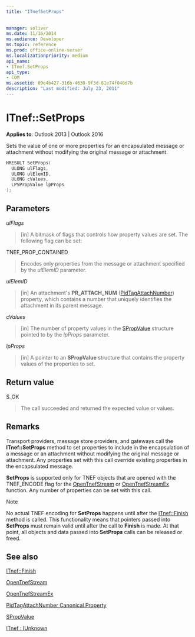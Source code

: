 ```yaml
---
title: "ITnefSetProps"
 
 
manager: soliver
ms.date: 11/16/2014
ms.audience: Developer
ms.topic: reference
ms.prod: office-online-server
ms.localizationpriority: medium
api_name:
- ITnef.SetProps
api_type:
- COM
ms.assetid: 09e4b427-316b-4630-9f3d-81e74f040d7b
description: "Last modified: July 23, 2011"
---
```


# ITnef::SetProps

  
  
**Applies to**: Outlook 2013 | Outlook 2016 
  
Sets the value of one or more properties for an encapsulated message or attachment without modifying the original message or attachment. 
  
```cpp
HRESULT SetProps(
  ULONG ulFlags,
  ULONG ulElemID,
  ULONG cValues,
  LPSPropValue lpProps
);
```

## Parameters

 _ulFlags_
  
> [in] A bitmask of flags that controls how property values are set. The following flag can be set:
    
TNEF_PROP_CONTAINED 
  
> Encodes only properties from the message or attachment specified by the  _ulElemID_ parameter. 
    
 _ulElemID_
  
> [in] An attachment's **PR_ATTACH_NUM** ([PidTagAttachNumber](pidtagattachnumber-canonical-property.md)) property, which contains a number that uniquely identifies the attachment in its parent message.
    
 _cValues_
  
> [in] The number of property values in the [SPropValue](spropvalue.md) structure pointed to by the  _lpProps_ parameter. 
    
 _lpProps_
  
> [in] A pointer to an **SPropValue** structure that contains the property values of the properties to set. 
    
## Return value

S_OK 
  
> The call succeeded and returned the expected value or values.
    
## Remarks

Transport providers, message store providers, and gateways call the **ITnef::SetProps** method to set properties to include in the encapsulation of a message or an attachment without modifying the original message or attachment. Any properties set with this call override existing properties in the encapsulated message. 
  
 **SetProps** is supported only for TNEF objects that are opened with the TNEF_ENCODE flag for the [OpenTnefStream](opentnefstream.md) or [OpenTnefStreamEx](opentnefstreamex.md) function. Any number of properties can be set with this call. 
  
> [!NOTE]
> No actual TNEF encoding for **SetProps** happens until after the [ITnef::Finish](itnef-finish.md) method is called. This functionality means that pointers passed into **SetProps** must remain valid until after the call to **Finish** is made. At that point, all objects and data passed into **SetProps** calls can be released or freed. 
  
## See also



[ITnef::Finish](itnef-finish.md)
  
[OpenTnefStream](opentnefstream.md)
  
[OpenTnefStreamEx](opentnefstreamex.md)
  
[PidTagAttachNumber Canonical Property](pidtagattachnumber-canonical-property.md)
  
[SPropValue](spropvalue.md)
  
[ITnef : IUnknown](itnefiunknown.md)


